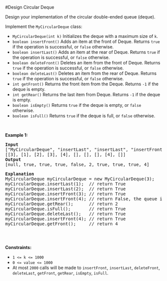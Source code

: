 #Design Circular Deque
<p>Design your implementation of the circular double-ended queue (deque).</p>
<p>Implement the <code>MyCircularDeque</code> class:</p>
<ul>
<li><code>MyCircularDeque(int k)</code> Initializes the deque with a maximum size of <code>k</code>.</li>
<li><code>boolean insertFront()</code> Adds an item at the front of Deque. Returns <code>true</code> if the operation is successful, or <code>false</code> otherwise.</li>
<li><code>boolean insertLast()</code> Adds an item at the rear of Deque. Returns <code>true</code> if the operation is successful, or <code>false</code> otherwise.</li>
<li><code>boolean deleteFront()</code> Deletes an item from the front of Deque. Returns <code>true</code> if the operation is successful, or <code>false</code> otherwise.</li>
<li><code>boolean deleteLast()</code> Deletes an item from the rear of Deque. Returns <code>true</code> if the operation is successful, or <code>false</code> otherwise.</li>
<li><code>int getFront()</code> Returns the front item from the Deque. Returns <code>-1</code> if the deque is empty.</li>
<li><code>int getRear()</code> Returns the last item from Deque. Returns <code>-1</code> if the deque is empty.</li>
<li><code>boolean isEmpty()</code> Returns <code>true</code> if the deque is empty, or <code>false</code> otherwise.</li>
<li><code>boolean isFull()</code> Returns <code>true</code> if the deque is full, or <code>false</code> otherwise.</li>
</ul>
<p> </p>
<p><strong class="example">Example 1:</strong></p>
<pre><strong>Input</strong>
["MyCircularDeque", "insertLast", "insertLast", "insertFront", "insertFront", "getRear", "isFull", "deleteLast", "insertFront", "getFront"]
[[3], [1], [2], [3], [4], [], [], [], [4], []]
<strong>Output</strong>
[null, true, true, true, false, 2, true, true, true, 4]
<p><strong>Explanation</strong>
MyCircularDeque myCircularDeque = new MyCircularDeque(3);
myCircularDeque.insertLast(1);  // return True
myCircularDeque.insertLast(2);  // return True
myCircularDeque.insertFront(3); // return True
myCircularDeque.insertFront(4); // return False, the queue is full.
myCircularDeque.getRear();      // return 2
myCircularDeque.isFull();       // return True
myCircularDeque.deleteLast();   // return True
myCircularDeque.insertFront(4); // return True
myCircularDeque.getFront();     // return 4
</pre></p>
<p> </p>
<p><strong>Constraints:</strong></p>
<ul>
<li><code>1 &lt;= k &lt;= 1000</code></li>
<li><code>0 &lt;= value &lt;= 1000</code></li>
<li>At most <code>2000</code> calls will be made to <code>insertFront</code>, <code>insertLast</code>, <code>deleteFront</code>, <code>deleteLast</code>, <code>getFront</code>, <code>getRear</code>, <code>isEmpty</code>, <code>isFull</code>.</li>
</ul>
